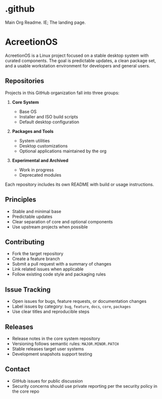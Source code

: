 # .github
Main Org Readme. IE; The landing page. 
# AcreetionOS

AcreetionOS is a Linux project focused on a stable desktop system with curated components. The goal is predictable updates, a clean package set, and a usable workstation environment for developers and general users.

## Repositories

Projects in this GitHub organization fall into three groups:

1. **Core System**
   - Base OS
   - Installer and ISO build scripts
   - Default desktop configuration

2. **Packages and Tools**
   - System utilities
   - Desktop customizations
   - Optional applications maintained by the org

3. **Experimental and Archived**
   - Work in progress
   - Deprecated modules

Each repository includes its own README with build or usage instructions.

## Principles

- Stable and minimal base
- Predictable updates
- Clear separation of core and optional components
- Use upstream projects when possible

## Contributing

- Fork the target repository
- Create a feature branch
- Submit a pull request with a summary of changes
- Link related issues when applicable
- Follow existing code style and packaging rules

## Issue Tracking

- Open issues for bugs, feature requests, or documentation changes
- Label issues by category: `bug`, `feature`, `docs`, `core`, `packages`
- Use clear titles and reproducible steps

## Releases

- Release notes in the core system repository
- Versioning follows semantic rules: `MAJOR.MINOR.PATCH`
- Stable releases target user systems
- Development snapshots support testing

## Contact

- GitHub issues for public discussion
- Security concerns should use private reporting per the security policy in the core repo
